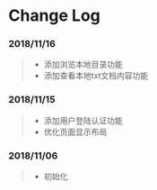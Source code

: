 # Change Log

### 2018/11/16

>- 添加浏览本地目录功能
>- 添加查看本地txt文档内容功能

### 2018/11/15

>- 添加用户登陆认证功能
>- 优化页面显示布局

### 2018/11/06

>- 初始化